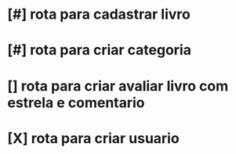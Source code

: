 # [#] rota para cadastrar livro 
# [#] rota para criar categoria
# [] rota para criar avaliar livro com estrela e comentario 
# [X] rota para criar usuario